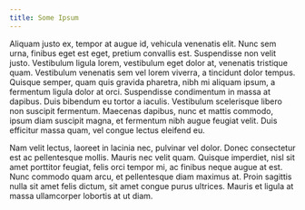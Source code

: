 ```yaml
---
title: Some Ipsum
---
```


Aliquam justo ex, tempor at augue id, vehicula venenatis elit. Nunc sem urna, finibus eget est eget, pretium convallis est. Suspendisse non velit justo. Vestibulum ligula lorem, vestibulum eget dolor at, venenatis tristique quam. Vestibulum venenatis sem vel lorem viverra, a tincidunt dolor tempus. Quisque semper, quam quis gravida pharetra, nibh mi aliquam ipsum, a fermentum ligula dolor at orci. Suspendisse condimentum in massa at dapibus. Duis bibendum eu tortor a iaculis. Vestibulum scelerisque libero non suscipit fermentum. Maecenas dapibus, nunc et mattis commodo, ipsum diam suscipit magna, et fermentum nibh augue feugiat velit. Duis efficitur massa quam, vel congue lectus eleifend eu.

Nam velit lectus, laoreet in lacinia nec, pulvinar vel dolor. Donec consectetur est ac pellentesque mollis. Mauris nec velit quam. Quisque imperdiet, nisl sit amet porttitor feugiat, felis orci tempor mi, ac finibus neque augue at est. Nunc commodo quam arcu, et pellentesque diam maximus at. Proin sagittis nulla sit amet felis dictum, sit amet congue purus ultrices. Mauris et ligula at massa ullamcorper lobortis at ut diam. 